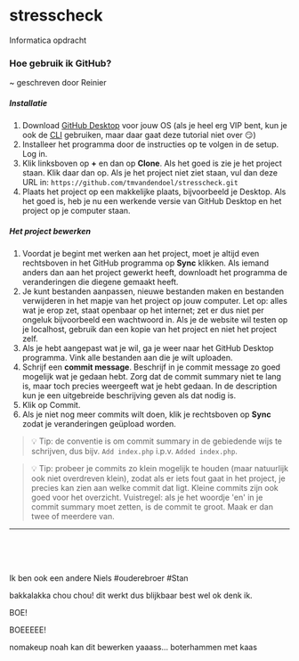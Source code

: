 # stresscheck
Informatica opdracht

### Hoe gebruik ik GitHub?
~ geschreven door Reinier

##### Installatie
1. Download [GitHub Desktop](https://desktop.github.com/) voor jouw OS (als je heel erg VIP bent, kun je ook de [CLI](https://www.git-scm.com/downloads) gebruiken, maar daar gaat deze tutorial niet over :smirk:)
2. Installeer het programma door de instructies op te volgen in de setup. Log in.
3. Klik linksboven op **+** en dan op **Clone**. Als het goed is zie je het project staan. Klik daar dan op. Als je het project niet ziet staan, vul dan deze URL in: `https://github.com/tmvandendoel/stresscheck.git`
4. Plaats het project op een makkelijke plaats, bijvoorbeeld je Desktop.
Als het goed is, heb je nu een werkende versie van GitHub Desktop en het project op je computer staan.

##### Het project bewerken
1. Voordat je begint met werken aan het project, moet je altijd even rechtsboven in het GitHub programma op **Sync** klikken. Als iemand anders dan aan het project gewerkt heeft, downloadt het programma de veranderingen die diegene gemaakt heeft.
2. Je kunt bestanden aanpassen, nieuwe bestanden maken en bestanden verwijderen in het mapje van het project op jouw computer. Let op: alles wat je erop zet, staat openbaar op het internet; zet er dus niet per ongeluk bijvoorbeeld een wachtwoord in. Als je de website wil testen op je localhost, gebruik dan een kopie van het project en niet het project zelf.
3. Als je hebt aangepast wat je wil, ga je weer naar het GitHub Desktop programma. Vink alle bestanden aan die je wilt uploaden.
4. Schrijf een **commit message**. Beschrijf in je commit message zo goed mogelijk wat je gedaan hebt. Zorg dat de commit summary niet te lang is, maar toch precies weergeeft wat je hebt gedaan. In de description kun je een uitgebreide beschrijving geven als dat nodig is.
5. Klik op Commit.
6. Als je niet nog meer commits wilt doen, klik je rechtsboven op **Sync** zodat je veranderingen geüpload worden.

> :bulb: Tip: de conventie is om commit summary in de gebiedende wijs te schrijven, dus bijv. `Add index.php` i.p.v. `Added index.php`.

> :bulb: Tip: probeer je commits zo klein mogelijk te houden (maar natuurlijk ook niet overdreven klein), zodat als er iets fout gaat in het project, je precies kan zien aan welke commit dat ligt. Kleine commits zijn ook goed voor het overzicht. Vuistregel: als je het woordje 'en' in je commit summary moet zetten, is de commit te groot. Maak er dan twee of meerdere van.

---

<br /><br /><br />

Ik ben ook een andere Niels #ouderebroer #Stan

bakkalakka chou chou! dit werkt dus blijkbaar best wel ok denk ik.

<testcommit by Thomas>
BOE!

BOEEEEE!

nomakeup noah kan dit bewerken yaaass... boterhammen met kaas
